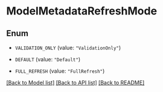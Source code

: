 # ModelMetadataRefreshMode

## Enum


* `VALIDATION_ONLY` (value: `"ValidationOnly"`)

* `DEFAULT` (value: `"Default"`)

* `FULL_REFRESH` (value: `"FullRefresh"`)


[[Back to Model list]](../README.md#documentation-for-models) [[Back to API list]](../README.md#documentation-for-api-endpoints) [[Back to README]](../README.md)


